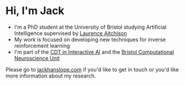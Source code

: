 # Hi, I'm Jack

- I'm a PhD student at the University of Bristol studying Artificial Intelligence supervised by [Laurence Aitchison](https://github.com/LaurenceA/)
- My work is focused on developing new techniques for inverse reinforcement learning
- I'm part of the [CDT in Interactive AI](https://www.bristol.ac.uk/cdt/interactive-ai/) and the [Bristol Computational Neuroscience Unit](https://bristolcnu.github.io/)

Please go to [jackhanslope.com](https://jackhanslope.com) if you'd like to get in touch or you'd like more information about my research.
